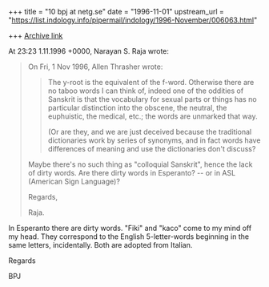 +++
title = "10 bpj at netg.se"
date = "1996-11-01"
upstream_url = "https://list.indology.info/pipermail/indology/1996-November/006063.html"

+++
[Archive link](https://list.indology.info/pipermail/indology/1996-November/006063.html)

At 23:23 1.11.1996 +0000, Narayan S. Raja wrote:
>On Fri, 1 Nov 1996, Allen Thrasher wrote:
>
>> The y-root is the equivalent of the f-word.  Otherwise there are no taboo
>> words I can think of, indeed one of the oddities of Sanskrit is that the
>> vocabulary for sexual parts or things has no particular distinction into
>> the obscene, the neutral, the euphuistic, the medical, etc.; the words are
>> unmarked that way.
>>
>> (Or are they, and we are just deceived because the
>> traditional dictionaries work by series of synonyms, and in fact words
>> have differences of meaning and use the dictionaries don't discuss?
>
>
>Maybe there's no such thing as
>"colloquial Sanskrit", hence the
>lack of dirty words.  Are there dirty
>words in Esperanto?  -- or in ASL
>(American Sign Language)?
>
>Regards,
>
>
>Raja.

In Esperanto there are dirty words. "Fiki" and "kaco" come to my mind off
my head. They correspond to the English 5-letter-words beginning in the
same letters, incidentally. Both are adopted from Italian.

Regards

BPJ






